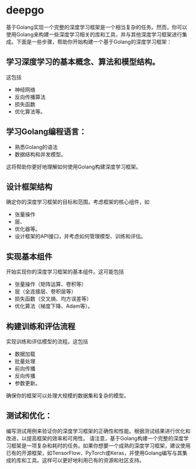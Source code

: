 # deepgo
基于Golang实现一个完整的深度学习框架是一个相当复杂的任务。然而，你可以使用Golang来构建一些深度学习相关的库和工具，并与其他深度学习框架进行集成。下面是一些步骤，帮助你开始构建一个基于Golang的深度学习框架：

 
## 学习深度学习的基本概念、算法和模型结构。 
这包括
+ 神经网络
+ 反向传播算法
+ 损失函数
+ 优化算法等。

## 学习Golang编程语言：
+ 熟悉Golang的语法
+ 数据结构和并发模型。

这将帮助你更好地理解如何使用Golang构建深度学习框架。

## 设计框架结构
确定你的深度学习框架的目标和范围。考虑框架的核心组件，如
+ 张量操作
+ 层、
+ 优化器等。
+ 设计框架的API接口，并考虑如何管理模型、训练和评估。

## 实现基本组件
开始实现你的深度学习框架的基本组件。这可能包括
+ 张量操作（矩阵运算、卷积等）
+ 层（全连接层、卷积层等）
+ 损失函数（交叉熵、均方误差等）
+ 优化算法（梯度下降、Adam等）。

## 构建训练和评估流程
实现训练和评估模型的流程。这包括
+ 数据加载
+ 批量处理
+ 前向传播
+ 反向传播
+ 参数更新。

确保你的框架可以处理大规模的数据集和复杂的模型。


## 测试和优化：
编写测试用例来验证你的深度学习框架的正确性和性能。根据测试结果进行优化和改进，以提高框架的效率和可用性。
请注意，基于Golang构建一个完整的深度学习框架是一项复杂和耗时的任务。如果你想要一个成熟的深度学习框架，建议使用已有的开源框架，如TensorFlow、PyTorch或Keras，并使用Golang编写与其集成的库和工具。这样可以更好地利用已有的资源和社区支持。
